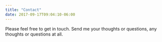 ```yaml
---
title: "Contact"
date: 2017-09-17T09:04:10-06:00
---
```


Please feel free to get in touch. Send me your thoughts or questions, any thoughts or questions at all.
